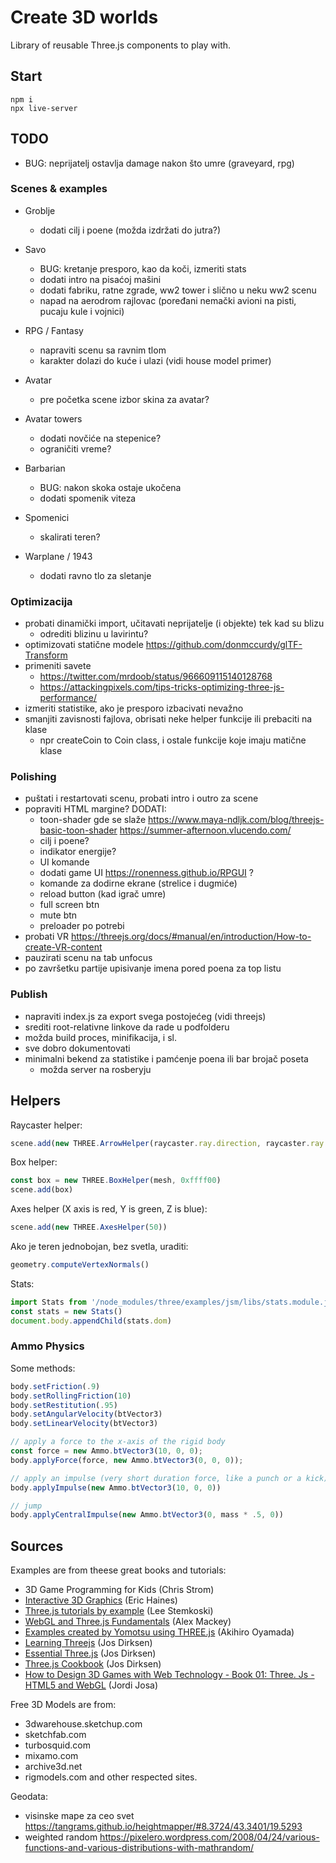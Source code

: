 # Create 3D worlds

Library of reusable Three.js components to play with.

## Start

```
npm i
npx live-server
```

## TODO

- BUG: neprijatelj ostavlja damage nakon što umre (graveyard, rpg)

### Scenes & examples

- Groblje
  - dodati cilj i poene (možda izdržati do jutra?)

- Savo
  - BUG: kretanje presporo, kao da koči, izmeriti stats
  - dodati intro na pisaćoj mašini
  - dodati fabriku, ratne zgrade, ww2 tower i slično u neku ww2 scenu
  - napad na aerodrom rajlovac (poređani nemački avioni na pisti, pucaju kule i vojnici)

- RPG / Fantasy
  - napraviti scenu sa ravnim tlom
  - karakter dolazi do kuće i ulazi (vidi house model primer)

- Avatar
  - pre početka scene izbor skina za avatar?

- Avatar towers
  - dodati novčiće na stepenice?
  - ograničiti vreme?

- Barbarian
  - BUG: nakon skoka ostaje ukočena
  - dodati spomenik viteza

- Spomenici
  - skalirati teren?

- Warplane / 1943
  - dodati ravno tlo za sletanje

### Optimizacija

- probati dinamički import, učitavati neprijatelje (i objekte) tek kad su blizu
  - odrediti blizinu u lavirintu?
- optimizovati statične modele https://github.com/donmccurdy/glTF-Transform
- primeniti savete 
  - https://twitter.com/mrdoob/status/966609115140128768
  - https://attackingpixels.com/tips-tricks-optimizing-three-js-performance/
- izmeriti statistike, ako je presporo izbacivati nevažno
- smanjiti zavisnosti fajlova, obrisati neke helper funkcije ili prebaciti na klase
  - npr createCoin to Coin class, i ostale funkcije koje imaju matične klase

### Polishing

- puštati i restartovati scenu, probati intro i outro za scene
- popraviti HTML margine?
DODATI:
  - toon-shader gde se slaže
    https://www.maya-ndljk.com/blog/threejs-basic-toon-shader
    https://summer-afternoon.vlucendo.com/
  - cilj i poene?
  - indikator energije?
  - UI komande
  - dodati game UI https://ronenness.github.io/RPGUI ?
  - komande za dodirne ekrane (strelice i dugmiće)
  - reload button (kad igrač umre)
  - full screen btn
  - mute btn
  - preloader po potrebi
- probati VR https://threejs.org/docs/#manual/en/introduction/How-to-create-VR-content
- pauzirati scenu na tab unfocus
- po završetku partije upisivanje imena pored poena za top listu

### Publish
- napraviti index.js za export svega postojećeg (vidi threejs)
- srediti root-relativne linkove da rade u podfolderu
- možda build proces, minifikacija, i sl.
- sve dobro dokumentovati
- minimalni bekend za statistike i pamćenje poena ili bar brojač poseta
  - možda server na rosberyju

## Helpers

Raycaster helper:

```js
scene.add(new THREE.ArrowHelper(raycaster.ray.direction, raycaster.ray.origin, 300))
```

Box helper:

```js
const box = new THREE.BoxHelper(mesh, 0xffff00)
scene.add(box)
```

Axes helper (X axis is red, Y is green, Z is blue):

```js
scene.add(new THREE.AxesHelper(50))
```

Ako je teren jednobojan, bez svetla, uraditi:

```js
geometry.computeVertexNormals()
```

Stats:

```js
import Stats from '/node_modules/three/examples/jsm/libs/stats.module.js'
const stats = new Stats()
document.body.appendChild(stats.dom)
```

### Ammo Physics

Some methods:

```js
body.setFriction(.9)
body.setRollingFriction(10)
body.setRestitution(.95)
body.setAngularVelocity(btVector3)
body.setLinearVelocity(btVector3)

// apply a force to the x-axis of the rigid body
const force = new Ammo.btVector3(10, 0, 0);
body.applyForce(force, new Ammo.btVector3(0, 0, 0));

// apply an impulse (very short duration force, like a punch or a kick) to the x-axis
body.applyImpulse(new Ammo.btVector3(10, 0, 0))

// jump
body.applyCentralImpulse(new Ammo.btVector3(0, mass * .5, 0))
```

## Sources

Examples are from theese great books and tutorials:

* 3D Game Programming for Kids (Chris Strom)
* [Interactive 3D Graphics](https://in.udacity.com/course/interactive-3d-graphics--cs291/) (Eric Haines)
* [Three.js tutorials by example](http://stemkoski.github.io/Three.js/) (Lee Stemkoski)
* [WebGL and Three.js Fundamentals](https://github.com/alexmackey/threeJsBasicExamples) (Alex Mackey)
* [Examples created by Yomotsu using THREE.js](http://yomotsu.github.io/threejs-examples/) (Akihiro Oyamada)
* [Learning Threejs](https://github.com/josdirksen/learning-threejs) (Jos Dirksen)
* [Essential Three.js](https://github.com/josdirksen/essential-threejs) (Jos Dirksen)
* [Three.js Cookbook](https://github.com/josdirksen/threejs-cookbook) (Jos Dirksen)
* [How to Design 3D Games with Web Technology - Book 01: Three. Js - HTML5 and WebGL](https://thefiveplanets.org/b01/) (Jordi Josa)

Free 3D Models are from: 
- 3dwarehouse.sketchup.com
- sketchfab.com
- turbosquid.com 
- mixamo.com
- archive3d.net
- rigmodels.com
and other respected sites.

Geodata:
- visinske mape za ceo svet https://tangrams.github.io/heightmapper/#8.3724/43.3401/19.5293
- weighted random https://pixelero.wordpress.com/2008/04/24/various-functions-and-various-distributions-with-mathrandom/
